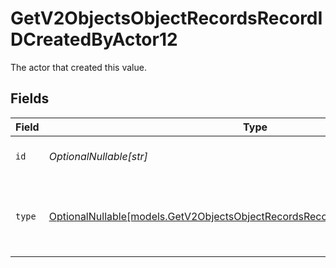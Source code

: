 # GetV2ObjectsObjectRecordsRecordIDCreatedByActor12

The actor that created this value.


## Fields

| Field                                                                                                                                                | Type                                                                                                                                                 | Required                                                                                                                                             | Description                                                                                                                                          |
| ---------------------------------------------------------------------------------------------------------------------------------------------------- | ---------------------------------------------------------------------------------------------------------------------------------------------------- | ---------------------------------------------------------------------------------------------------------------------------------------------------- | ---------------------------------------------------------------------------------------------------------------------------------------------------- |
| `id`                                                                                                                                                 | *OptionalNullable[str]*                                                                                                                              | :heavy_minus_sign:                                                                                                                                   | An ID to identify the actor.                                                                                                                         |
| `type`                                                                                                                                               | [OptionalNullable[models.GetV2ObjectsObjectRecordsRecordIDCreatedByActorType12]](../models/getv2objectsobjectrecordsrecordidcreatedbyactortype12.md) | :heavy_minus_sign:                                                                                                                                   | The type of actor. [Read more information on actor types here](/docs/actors).                                                                        |